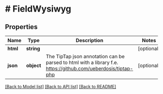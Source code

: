 # # FieldWysiwyg

## Properties

Name | Type | Description | Notes
------------ | ------------- | ------------- | -------------
**html** | **string** |  | [optional]
**json** | **object** | The TipTap json annotation can be parsed to html with a library f.e. https://github.com/ueberdosis/tiptap-php | [optional]

[[Back to Model list]](../../README.md#models) [[Back to API list]](../../README.md#endpoints) [[Back to README]](../../README.md)
